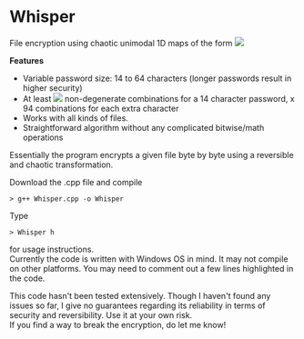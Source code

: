 # Whisper
File encryption using chaotic unimodal 1D maps of the form <img src="https://render.githubusercontent.com/render/math?math=x' = rx^p(1-x)^q">

**Features**  
* Variable password size: 14 to 64 characters (longer passwords result in higher security)  
* At least <img src="https://render.githubusercontent.com/render/math?math=10^{27}"> non-degenerate combinations for a 14 character password, x 94 combinations for each extra character
* Works with all kinds of files.
* Straightforward algorithm without any complicated bitwise/math operations

Essentially the program encrypts a given file byte by byte using a reversible and chaotic transformation.  

Download the .cpp file and compile  
```
> g++ Whisper.cpp -o Whisper
```
Type  
```
> Whisper h
```
for usage instructions.  
Currently the code is written with Windows OS in mind. It may not compile on other platforms. You may need to comment out a few lines highlighted in the code.  

This code hasn't been tested extensively. Though I haven't found any issues so far, I give no guarantees regarding its reliability in terms of security and reversibility. Use it at your own risk.  
If you find a way to break the encryption, do let me know!
